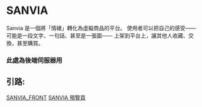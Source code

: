 # SANVIA

Sanvia 是一個將「情緒」轉化為虛擬商品的平台。
使用者可以把自己的感受——可能是一段文字、一句話、甚至是一張圖——
上架到平台上，讓其他人收藏、交換，甚至購買。

### 此處為後端伺服器用

## 引路:

[SANVIA_FRONT](https://github.com/Ho-67/SANVIA_FRONT)
[SANVIA 預覽頁](ho-67.github.io/SANVIA_FRONT/)
